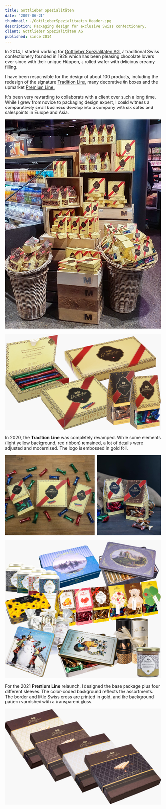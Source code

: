 ```yaml
---
title: Gottlieber Spezialitäten
date: "2007-06-21"
thumbnail: ./GottlieberSpezialitaeten_Header.jpg
description: Packaging design for exclusive Swiss confectionery.
client: Gottlieber Spezialitäten AG
published: since 2014
---
```


In 2014, I started working for [Gottlieber Spezialitäten AG](https://www.gottlieber.ch/en/), a traditional Swiss confectionery founded in 1928 which has been pleasing chocolate lovers ever since with their unique Hüppen, a rolled wafer with delicious creamy filling.

I have been responsible for the design of about 100 products, including the redesign of the signature <a href="#traditionLine">Tradition Line</a>, many decorative tin boxes and the upmarket <a href="#premiumLine">Premium Line.</a>

It's been very rewarding to collaborate with a client over such a long time. While I grew from novice to packaging design expert, I could witness a comparatively small business develop into a company with six cafés and salespoints in Europe and Asia.

<div class="kg-nopointer">

![GottlieberSpezialitaeten](./GottlieberSpezialitaeten_shop.jpg)

</div>

<div id="traditionLine" class="kg-card kg-image-card kg-width-wide kg-nopointer">

![GottlieberSpezialitaeten](./GottlieberSpezialitaeten_Tradition.jpg)

</div>

In 2020, the <strong>Tradition Line</strong> was completely revamped. While some elements (light yellow background, red ribbon) remained, a lot of details were adjusted and modernised. The logo is embossed in gold foil.

<div class="kg-nopointer">

![GottlieberSpezialitaeten](./GottlieberSpezialitaeten_Tradition_Fotos.jpg)

</div>


<div class="kg-card kg-image-card kg-width-full kg-nopointer">

![GottlieberSpezialitaeten](./GottlieberSpezialitaeten_Diverse.jpg)

</div>


<div id="premiumLine">

For the 2021 <strong>Premium Line</strong> relaunch, I designed the base package plus four different sleeves. The color-coded background reflects the assortments. The border and little Swiss cross are printed in gold, and the background pattern varnished with a transparent gloss.

</div>

<div class="kg-card kg-image-card kg-width-wide kg-nopointer">

![GottlieberSpezialitaeten](./GottlieberSpezialitaeten_PremiumSleeves.jpg)

</div>
